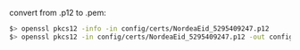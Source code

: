 convert from .p12 to .pem:

```bash
$> openssl pkcs12 -info -in config/certs/NordeaEid_5295409247.p12
$> openssl pkcs12 -in config/certs/NordeaEid_5295409247.p12 -out config/certs/NordeaEid_5295409247.pem -nodes
```